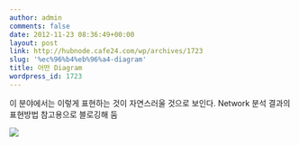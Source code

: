 ```yaml
---
author: admin
comments: false
date: 2012-11-23 08:36:49+00:00
layout: post
link: http://hubnode.cafe24.com/wp/archives/1723
slug: '%ec%96%b4%eb%96%a4-diagram'
title: 어떤 Diagram
wordpress_id: 1723
---
```


이 분야에서는 이렇게 표현하는 것이 자연스러울 것으로 보인다.
Network 분석 결과의 표현방법 참고용으로 블로깅해 둠

[![](http://hubnode.cafe24.com/wp/wp-content/uploads/2012/11/mealybug_metabolic_pathway_currentbiology.jpeg)](http://hubnode.cafe24.com/wp/wp-content/uploads/2012/11/mealybug_metabolic_pathway_currentbiology.jpeg)
